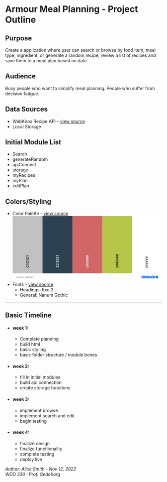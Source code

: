 #  Armour Meal Planning - Project Outline
## Purpose
Create a application where user can search or browse by food item, meal type, ingredient, or generate a random recipe, review a list of recipes and save them to a meal plan based on date.
## Audience
Busy people who want to simplify meal planning. People who suffer from decision fatigue.
## Data Sources
- WebKnox Recipe API - [view source](https://rapidapi.com/webknox/api/recipe)
- Local Storage
## Initial Module List
- Search
- generateRandom
- apiConnect
- storage
- myRecipes
- myPlan
- editPlan

## Colors/Styling
- Color Palette - [view source](https://coolors.co/palette/052f5f-005377-06a77d-d5c67a-f1a208) ![color pallete](img/recipe_planner.png)
- Fonts - [view source](https://fonts.google.com/share?selection.family=Exo%202:wght@300%7CNanum%20Gothic)
  - Headings: Exo 2
  - General: Nanum Gothic  

--- 
## Basic Timeline 
- #### week 1:
  - Complete planning
  - build html
  - basic styling
  - basic folder structure / module bones
- #### week 2:
  - fill in initial modules
  - build api connection
  - create storage functions
- #### week 3:
  - implement browse
  - implement search and edit
  - begin testing
- #### week 4:
  - finalize design
  - finalize functiionality
  - complete testing
  - deploy live

*Author: Alice Smith - Nov 12, 2022*  
*WDD 330 : Prof. Gedeborg*
